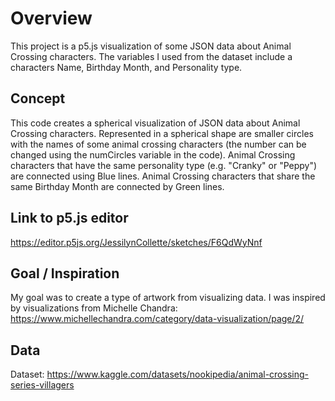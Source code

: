# Overview
This project is a p5.js visualization of some JSON data about Animal Crossing characters. The variables I used from the dataset include a characters Name, Birthday Month, and Personality type. 

## Concept
This code creates a spherical visualization of JSON data about Animal Crossing characters. Represented in a spherical shape are smaller circles with the names of some animal crossing characters (the number can be changed using the numCircles variable in the code). Animal Crossing characters that have the same personality type (e.g. "Cranky" or "Peppy") are connected using Blue lines. Animal Crossing characters that share the same Birthday Month are connected by Green lines. 

## Link to p5.js editor
https://editor.p5js.org/JessilynCollette/sketches/F6QdWyNnf

## Goal / Inspiration
My goal was to create a type of artwork from visualizing data. I was inspired by visualizations from Michelle Chandra: https://www.michellechandra.com/category/data-visualization/page/2/

## Data
Dataset: https://www.kaggle.com/datasets/nookipedia/animal-crossing-series-villagers

